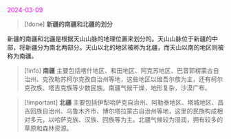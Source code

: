 <font color=Magenta>2024-03-09</font>


> [!done] **新疆的南疆和北疆的划分**
> 
新疆的南疆和北疆是根据天山山脉的地理位置来划分的。天山山脉位于新疆的中部，将新疆分为南北两部分。天山以北的地区被称为北疆，而天山以南的地区则被称为南疆。


> [!info] **南疆**
> 主要包括喀什地区、和田地区、阿克苏地区、巴音郭楞蒙古自治州、克孜勒苏柯尔克孜自治州等地，这些地区以维吾尔族为主，还有柯尔克孜族、塔吉克族等少数民族。南疆气候干燥，地形复杂，沙漠广布。


> [!important] **北疆**
> 主要包括伊犁哈萨克自治州、阿勒泰地区、塔城地区、昌吉回族自治州、乌鲁木齐市、博尔塔拉蒙古自治州等地，这里的民族构成相对多元，以哈萨克族、汉族、回族等为主。北疆气候较为湿润，拥有较多的草原和森林资源。



